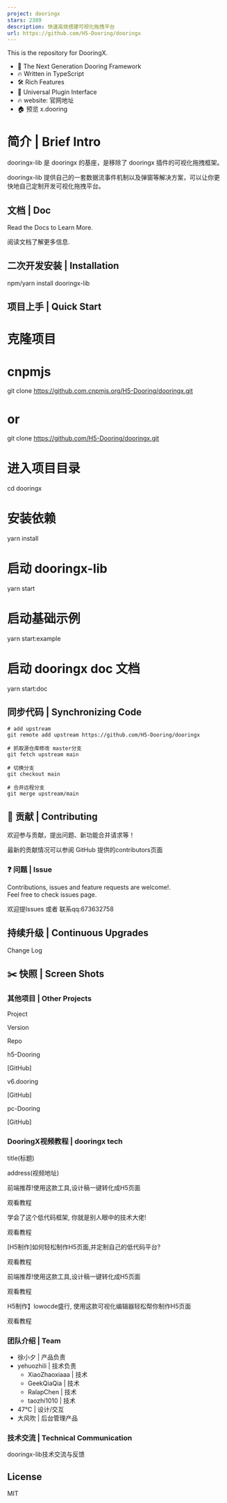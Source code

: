 ```yaml
---
project: dooringx
stars: 2389
description: 快速高效搭建可视化拖拽平台
url: https://github.com/H5-Dooring/dooringx
---
```


This is the repository for DooringX.

-   💪 The Next Generation Dooring Framework
-   🔥 Written in TypeScript
-   🛠️ Rich Features
-   🔩 Universal Plugin Interface
-   🔥 website: 官网地址
-   🏠 预览 x.dooring

简介 | Brief Intro
================

dooringx-lib 是 dooringx 的基座，是移除了 dooringx 插件的可视化拖拽框架。

dooringx-lib 提供自己的一套数据流事件机制以及弹窗等解决方案，可以让你更快地自己定制开发可视化拖拽平台。

文档 | Doc
--------

Read the Docs to Learn More.

阅读文档了解更多信息.

二次开发安装 | Installation
---------------------

npm/yarn  install dooringx-lib

项目上手 | Quick Start
------------------

# 克隆项目
# cnpmjs
git clone https://github.com.cnpmjs.org/H5-Dooring/dooringx.git

# or
git clone https://github.com/H5-Dooring/dooringx.git

# 进入项目目录
cd dooringx

# 安装依赖
yarn install

# 启动 dooringx-lib
yarn start

# 启动基础示例
yarn start:example

# 启动 dooringx doc 文档
yarn start:doc

同步代码 | Synchronizing Code
-------------------------

```
# add upstream
git remote add upstream https://github.com/H5-Dooring/dooringx

# 抓取源仓库修改 master分支
git fetch upstream main

# 切换分支
git checkout main

# 合并远程分支
git merge upstream/main
```

🤝 贡献 | Contributing
--------------------

欢迎参与贡献，提出问题、新功能合并请求等！

最新的贡献情况可以参阅 GitHub 提供的contributors页面

### ❓ 问题 | Issue

Contributions, issues and feature requests are welcome!.  
Feel free to check issues page.

欢迎提Issues 或者 联系qq:673632758

持续升级 | Continuous Upgrades
--------------------------

Change Log

✂️ 快照 | Screen Shots
--------------------

### 其他项目 | Other Projects

Project

Version

Repo

h5-Dooring

\[GitHub\]

v6.dooring

\[GitHub\]

pc-Dooring

\[GitHub\]

### DooringX视频教程 | dooringx tech

title(标题)

address(视频地址)

前端推荐!使用这款工具,设计稿一键转化成H5页面

观看教程

学会了这个低代码框架, 你就是别人眼中的技术大佬!

观看教程

\[H5制作\]如何轻松制作H5页面,并定制自己的低代码平台?

观看教程

前端推荐!使用这款工具,设计稿一键转化成H5页面

观看教程

H5制作】lowocde盛行, 使用这款可视化编辑器轻松帮你制作H5页面

观看教程

### 团队介绍 | Team

-   徐小夕 | 产品负责
-   yehuozhili | 技术负责
    -   XiaoZhaoxiaaa | 技术
    -   GeekQiaQia | 技术
    -   RalapChen | 技术
    -   taozhi1010 | 技术
-   47℃ | 设计/交互
-   大风吹 | 后台管理产品

### 技术交流 | Technical Communication

dooringx-lib技术交流与反馈

License
-------

MIT
